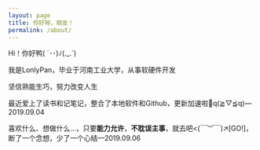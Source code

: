 ```yaml
---
layout: page
title: 你好呀，朋友！
permalink: /about/
---
```


Hi！你好鸭( ´･･)ﾉ(.\_.\`)

我是LonlyPan，毕业于河南工业大学，从事软硬件开发

坚信熟能生巧，努力改变人生

最近爱上了读书和记笔记，整合了本地软件和Github，更新加速啦🚀q(≧▽≦q)—2019.09.04

喜欢什么、想做什么...，只要**能力允许**，**不耽误主事**，就去吧<(￣︶￣)↗[GO!]，断了一个念想，少了一个心结—2019.09.06


